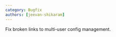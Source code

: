 ```yaml
---
category: Bugfix
authors: [jeevan-shikaram]
---
```


Fix broken links to multi-user config management.
